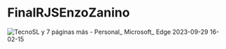# FinalRJSEnzoZanino
![TecnoSL y 7 páginas más - Personal_ Microsoft_ Edge 2023-09-29 16-02-15](https://github.com/EnzoZanino/FinalRJSEnzoZanino/assets/106925269/5b87f974-bd71-478b-95b2-26e60149d307)
